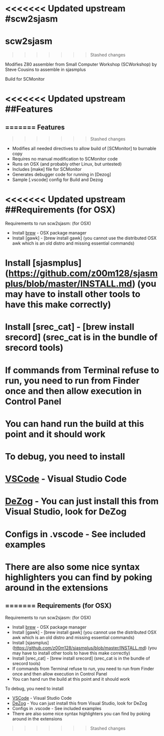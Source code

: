 <<<<<<< Updated upstream
#scw2sjasm
=======
scw2sjasm
=========
>>>>>>> Stashed changes

Modifies Z80 assembler from Small Computer Workshop (SCWorkshop) by Steve Cousins
to assemble in sjasmplus  

Build for SCMonitor

<<<<<<< Updated upstream
##Features
========
=======
Features
--------
>>>>>>> Stashed changes
* Modifies all needed directives to allow build of [SCMonitor] to burnable copy
* Requires no manual modification to SCMonitor code
* Runs on OSX (and probably other Linux, but untested)
* Includes [make] file for SCMonitor
* Generates debugger code for running in [Dezog]
* Sample [.vscode] config for Build and Dezog

<<<<<<< Updated upstream
##Requirements (for OSX)
============
Requirements to run scw2sjasm: (for OSX)
* Install [brew](https://brew.sh/) - OSX package manager
* Install [gawk] - [brew install gawk] (you cannot use the distributed OSX awk which is an old distro and missing essential commands)
# Install [sjasmplus] (https://github.com/z00m128/sjasmplus/blob/master/INSTALL.md) (you may have to install other tools to have this make correctly)
# Install [srec_cat] - [brew install srecord] (srec_cat is in the bundle of srecord tools)
# If commands from Terminal refuse to run, you need to run from Finder once and then allow execution in Control Panel
# You can hand run the build at this point and it should work

# To debug, you need to install
# [VSCode](https://code.visualstudio.com/docs/setup/mac) - Visual Studio Code
# [DeZog](https://github.com/maziac/DeZog/) - You can just install this from Visual Studio, look for DeZog
# Configs in .vscode - See included examples
# There are also some nice syntax highlighters you can find by poking around in the extensions
=======
Requirements (for OSX)
----------------------
Requirements to run scw2sjasm: (for OSX)
* Install [brew](https://brew.sh/) - OSX package manager
* Install [gawk] - [brew install gawk] (you cannot use the distributed OSX awk which is an old distro and missing essential commands)
* Install [sjasmplus] (https://github.com/z00m128/sjasmplus/blob/master/INSTALL.md) (you may have to install other tools to have this make correctly)
* Install [srec_cat] - [brew install srecord] (srec_cat is in the bundle of srecord tools)
* If commands from Terminal refuse to run, you need to run from Finder once and then allow execution in Control Panel
* You can hand run the build at this point and it should work

To debug, you need to install
* [VSCode](https://code.visualstudio.com/docs/setup/mac) - Visual Studio Code
* [DeZog](https://github.com/maziac/DeZog/) - You can just install this from Visual Studio, look for DeZog
* Configs in .vscode - See included examples
* There are also some nice syntax highlighters you can find by poking around in the extensions
>>>>>>> Stashed changes


